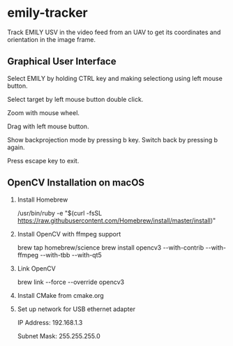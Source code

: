 # emily-tracker
Track EMILY USV in the video feed from an UAV to get its coordinates and orientation in the image frame.

## Graphical User Interface

Select EMILY by holding CTRL key and making selectiong using left mouse button.

Select target by left mouse button double click.

Zoom with mouse wheel.

Drag with left mouse button.

Show backprojection mode by pressing b key. Switch back by pressing b again.

Press escape key to exit.

## OpenCV Installation on macOS

1. Install Homebrew

    /usr/bin/ruby -e "$(curl -fsSL https://raw.githubusercontent.com/Homebrew/install/master/install)"

2. Install OpenCV with ffmpeg support

    brew tap homebrew/science
    brew install opencv3 --with-contrib --with-ffmpeg --with-tbb --with-qt5

3. Link OpenCV

    brew link --force --override opencv3

4. Install CMake from cmake.org

5. Set up network for USB ethernet adapter

    IP Address: 192.168.1.3

    Subnet Mask: 255.255.255.0
